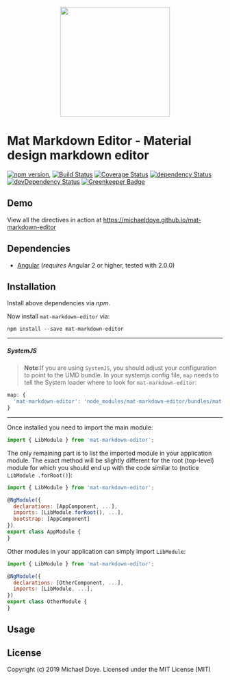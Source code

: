 <p align="center">
  <img height="256px" width="256px" style="text-align: center;" src="https://cdn.rawgit.com/michaeldoye/mat-markdown-editor/master/demo/src/assets/forms.png">
</p>

# Mat Markdown Editor - Material design markdown editor

[![npm version](https://badge.fury.io/js/mat-markdown-editor.svg)](https://badge.fury.io/js/mat-markdown-editor),
[![Build Status](https://travis-ci.org/michaeldoye/mat-markdown-editor.svg?branch=master)](https://travis-ci.org/michaeldoye/mat-markdown-editor)
[![Coverage Status](https://coveralls.io/repos/github/michaeldoye/mat-markdown-editor/badge.svg?branch=master)](https://coveralls.io/github/michaeldoye/mat-markdown-editor?branch=master)
[![dependency Status](https://david-dm.org/michaeldoye/mat-markdown-editor/status.svg)](https://david-dm.org/michaeldoye/mat-markdown-editor)
[![devDependency Status](https://david-dm.org/michaeldoye/mat-markdown-editor/dev-status.svg?branch=master)](https://david-dm.org/michaeldoye/mat-markdown-editor#info=devDependencies)
[![Greenkeeper Badge](https://badges.greenkeeper.io/michaeldoye/mat-markdown-editor.svg)](https://greenkeeper.io/)

## Demo

View all the directives in action at https://michaeldoye.github.io/mat-markdown-editor

## Dependencies
* [Angular](https://angular.io) (*requires* Angular 2 or higher, tested with 2.0.0)

## Installation
Install above dependencies via *npm*. 

Now install `mat-markdown-editor` via:
```shell
npm install --save mat-markdown-editor
```

---
##### SystemJS
>**Note**:If you are using `SystemJS`, you should adjust your configuration to point to the UMD bundle.
In your systemjs config file, `map` needs to tell the System loader where to look for `mat-markdown-editor`:
```js
map: {
  'mat-markdown-editor': 'node_modules/mat-markdown-editor/bundles/mat-markdown-editor.umd.js',
}
```
---

Once installed you need to import the main module:
```js
import { LibModule } from 'mat-markdown-editor';
```
The only remaining part is to list the imported module in your application module. The exact method will be slightly
different for the root (top-level) module for which you should end up with the code similar to (notice ` LibModule .forRoot()`):
```js
import { LibModule } from 'mat-markdown-editor';

@NgModule({
  declarations: [AppComponent, ...],
  imports: [LibModule.forRoot(), ...],  
  bootstrap: [AppComponent]
})
export class AppModule {
}
```

Other modules in your application can simply import ` LibModule `:

```js
import { LibModule } from 'mat-markdown-editor';

@NgModule({
  declarations: [OtherComponent, ...],
  imports: [LibModule, ...], 
})
export class OtherModule {
}
```

## Usage



## License

Copyright (c) 2019 Michael Doye. Licensed under the MIT License (MIT)

